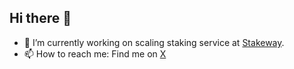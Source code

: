## Hi there 👋

- 🔭 I’m currently working on scaling staking service at [Stakeway](https://stakeway.com).
- 📫 How to reach me: Find me on [X](https://x.com/linuxcity)

<!--
**zheli/zheli** is a ✨ _special_ ✨ repository because its `README.md` (this file) appears on your GitHub profile.

Here are some ideas to get you started:

- 🔭 I’m currently working on ...
- 🌱 I’m currently learning ...
- 👯 I’m looking to collaborate on ...
- 🤔 I’m looking for help with ...
- 💬 Ask me about ...
- 📫 How to reach me: ...
- 😄 Pronouns: ...
- ⚡ Fun fact: ...
-->
